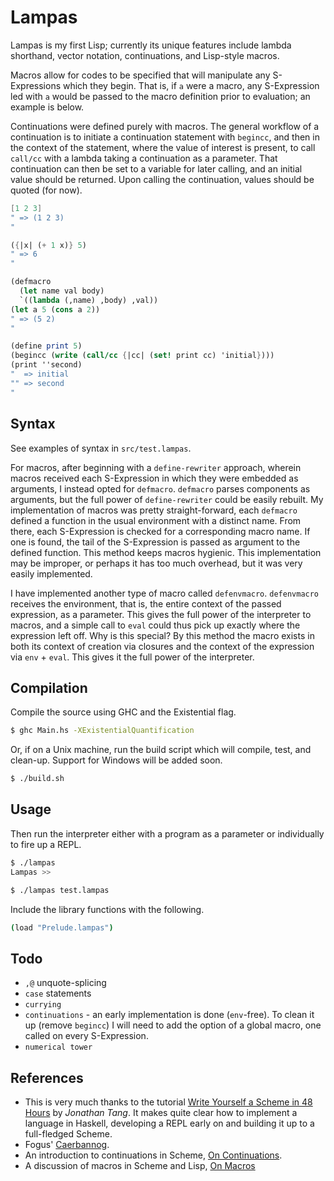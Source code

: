 Lampas
======
Lampas is my first Lisp; currently its unique features include lambda shorthand, vector notation, continuations, and Lisp-style macros. 

Macros allow for codes to be specified that will manipulate any S-Expressions which they begin. That is, if `a` were a macro, any S-Expression led with `a` would be passed to the macro definition prior to evaluation; an example is below. 

Continuations were defined purely with macros. The general workflow of a continuation is to initiate a continuation statement with `begincc`, and then in the context of the statement, where the value of interest is present, to call `call/cc` with a lambda taking a continuation as a parameter. That continuation can then be set to a variable for later calling, and an initial value should be returned. Upon calling the continuation, values should be quoted (for now).

```scheme
[1 2 3]
" => (1 2 3)
"

({|x| (+ 1 x)} 5)
" => 6
"

(defmacro 
  (let name val body) 
  `((lambda (,name) ,body) ,val))
(let a 5 (cons a 2))
" => (5 2)
"

(define print 5)    
(begincc (write (call/cc {|cc| (set! print cc) 'initial})))
(print ''second)
"  => initial
"" => second
"
```

Syntax
------
See examples of syntax in `src/test.lampas`. 

For macros, after beginning with a `define-rewriter` approach, wherein macros received each S-Expression in which they were embedded as arguments, I instead opted for `defmacro`. `defmacro` parses components as arguments, but the full power of `define-rewriter` could be easily rebuilt. My implementation of macros was pretty straight-forward, each `defmacro` defined a function in the usual environment with a distinct name. From there, each S-Expression is checked for a corresponding macro name. If one is found, the tail of the S-Expression is passed as argument to the defined function. This method keeps macros hygienic. This implementation may be improper, or perhaps it has too much overhead, but it was very easily implemented.

I have implemented another type of macro called `defenvmacro`. `defenvmacro` receives the environment, that is, the entire context of the passed expression, as a parameter. This gives the full power of the interpreter to macros, and a simple call to `eval` could thus pick up exactly where the expression left off. Why is this special? By this method the macro exists in both its context of creation via closures and the context of the expression via `env` + `eval`. This gives it the full power of the interpreter.

Compilation
-----------
Compile the source using GHC and the Existential flag.

```sh
$ ghc Main.hs -XExistentialQuantification
```

Or, if on a Unix machine, run the build script which will compile, test, and clean-up. Support for Windows will be added soon.

```sh
$ ./build.sh
```

Usage
-----
Then run the interpreter either with a program as a parameter or individually to fire up a REPL.

```sh
$ ./lampas
Lampas >>
```

```sh
$ ./lampas test.lampas
```

Include the library functions with the following.

```sh
(load "Prelude.lampas")
```

Todo
-----
- `,@` unquote-splicing
- `case` statements
- `currying`
- `continuations` - an early implementation is done (`env`-free). To clean it up (remove `begincc`) I will need to add the option of a global macro, one called on every S-Expression.
- `numerical tower`

References
----------
- This is very much thanks to the tutorial [Write Yourself a Scheme in 48 Hours](http://en.wikibooks.org/wiki/Write_Yourself_a_Scheme_in_48_Hours) by *Jonathan Tang*. It makes quite clear how to implement a language in Haskell, developing a REPL early on and building it up to a full-fledged Scheme.
- Fogus' [Caerbannog](https://github.com/fogus/caerbannog).
- An introduction to continuations in Scheme, [On Continuations](http://dunsmor.com/lisp/onlisp/onlisp_24.html).
- A discussion of macros in Scheme and Lisp, [On Macros](ftp://ftp.cs.utexas.edu/pub/garbage/cs345/schintro-v13/schintro_130.html)